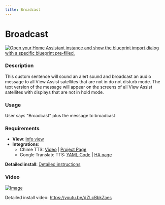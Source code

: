 ```yaml
---
title: Broadcast
---
```


# Broadcast

[![Open your Home Assistant instance and show the blueprint import dialog with a specific blueprint pre-filled.](https://my.home-assistant.io/badges/blueprint_import.svg)](https://my.home-assistant.io/redirect/blueprint_import/?blueprint_url=https%3A%2F%2Fraw.githubusercontent.com%2Fdinki%2FView-Assist%2Fmain%2FView+Assist+custom+sentences%2FBroadcast%2Fblueprint-broadcast.yaml)

### Description
This custom sentence will sound an alert sound and broadcast an audio message to all View Assist satellites that are not in do not disturb mode.  The text version of the message will appear on the screens of all View Assist satellites with displays that are not in hold mode.

### Usage
User says "Broadcast" plus the message to broadcast

### Requirements
  * **View**:  [Info view](https://github.com/dinki/View-Assist/wiki/View-Assist-Custom-Views-Gallery#info)
  * **Integrations**: 
    - Chime TTS: [Video](https://youtu.be/yU4H2-o66lI) | [Project Page](https://nimroddolev.github.io/chime_tts/docs/quick-start/installing-chime-tts)
    - Google Translate TTS: [YAML Code](https://github.com/dinki/View-Assist/tree/main/View%20Assist%20custom%20sentences/Broadcast#google-translate-configuration) | [HA page](https://www.home-assistant.io/integrations/google_translate/)

**Detailed install**: [Detailed instructions](https://github.com/dinki/View-Assist/tree/main/View%20Assist%20custom%20sentences/Broadcast)

### Video

[![Image](https://img.youtube.com/vi/dZLcBbkZaes/mqdefault.jpg)](https://www.youtube.com/watch?v=dZLcBbkZaes)

  Detailed install video:
  https://youtu.be/dZLcBbkZaes